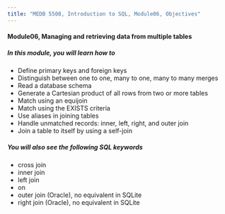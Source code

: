```yaml
---
title: "MEDB 5508, Introduction to SQL, Module06, Objectives"
---
```


#### Module06, Managing and retrieving data from multiple tables

##### In this module, you will learn how to

+ Define primary keys and foreign keys
+ Distinguish between one to one, many to one, many to many merges
+ Read a database schema
+ Generate a Cartesian product of all rows from two or more tables
+ Match using an equijoin
+ Match using the EXISTS criteria
+ Use aliases in joining tables
+ Handle unmatched records: inner, left, right, and outer join
+ Join a table to itself by using a self-join

##### You will also see the following SQL keywords

+ cross join
+ inner join
+ left join
+ on
+ outer join (Oracle), no equivalent in SQLite
+ right join (Oracle), no equivalent in SQLite
